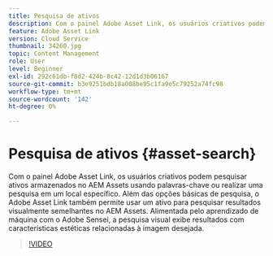 ```yaml
---
title: Pesquisa de ativos
description: Com o painel Adobe Asset Link, os usuários criativos podem pesquisar ativos armazenados no AEM Assets usando palavras-chave ou realizar uma pesquisa em um local específico. Além das opções básicas de pesquisa, o Adobe Asset Link também permite usar um ativo para pesquisar resultados visualmente semelhantes no AEM Assets. Alimentada pelo aprendizado de máquina com o Adobe Sensei, a pesquisa visual exibe resultados com características estéticas relacionadas à imagem desejada.
feature: Adobe Asset Link
version: Cloud Service
thumbnail: 34260.jpg
topic: Content Management
role: User
level: Beginner
exl-id: 292c61db-f8d2-424b-8c42-12d1d3b06167
source-git-commit: b3e9251bdb18a008be95c1fa9e5c79252a74fc98
workflow-type: tm+mt
source-wordcount: '142'
ht-degree: 0%

---
```


# Pesquisa de ativos {#asset-search}

Com o painel Adobe Asset Link, os usuários criativos podem pesquisar ativos armazenados no AEM Assets usando palavras-chave ou realizar uma pesquisa em um local específico. Além das opções básicas de pesquisa, o Adobe Asset Link também permite usar um ativo para pesquisar resultados visualmente semelhantes no AEM Assets. Alimentada pelo aprendizado de máquina com o Adobe Sensei, a pesquisa visual exibe resultados com características estéticas relacionadas à imagem desejada.

>[!VIDEO](https://video.tv.adobe.com/v/34260?quality=12&learn=on)
